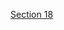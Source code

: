 [Section 18](https://www.notion.so/AWS-Section-18_-CloudFormation-11c06293742180d89b03cdee575fb94e?pvs=4)
